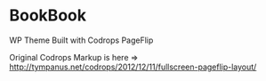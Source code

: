 BookBook
========

WP Theme Built with Codrops PageFlip

Original Codrops Markup is here => http://tympanus.net/codrops/2012/12/11/fullscreen-pageflip-layout/
